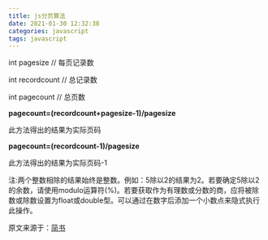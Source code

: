```yaml
---
title: js分页算法
date: 2021-01-30 12:32:38
categories: javascript
tags: javascript
---
```


int pagesize // 每页记录数

int recordcount // 总记录数

int pagecount // 总页数

**pagecount=(recordcount+pagesize-1)/pagesize**

此方法得出的结果为实际页码

**pagecount=(recordcount-1)/pagesize**

此方法得出的结果为实际页码-1

注:两个整数相除的结果始终是整数。例如：5除以2的结果为2。若要确定5除以2的余数，请使用modulo运算符(%)。若要获取作为有理数或分数的商，应将被除数或除数设置为float或double型。可以通过在数字后添加一个小数点来隐式执行此操作。

原文来源于：[简书](https://www.jianshu.com/p/3f92bc897b5a)